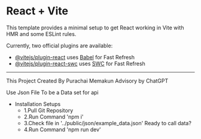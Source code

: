 # React + Vite

This template provides a minimal setup to get React working in Vite with HMR and some ESLint rules.

Currently, two official plugins are available:

- [@vitejs/plugin-react](https://github.com/vitejs/vite-plugin-react/blob/main/packages/plugin-react/README.md) uses [Babel](https://babeljs.io/) for Fast Refresh
- [@vitejs/plugin-react-swc](https://github.com/vitejs/vite-plugin-react-swc) uses [SWC](https://swc.rs/) for Fast Refresh

---------------------------------------------------------------------------------------------------------------------------------------
This Project Created By Purachai Memakun 
Advisory by ChatGPT

Use Json File To be a Data set for api

- Installation Setups
  - 1.Pull Git Repository
  - 2.Run Command 'npm i'
  - 3.Check file in '../public/json/example_data.json' Ready to call data?
  - 4.Run Command 'npm run dev'
